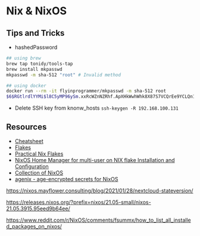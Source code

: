 # Nix & NixOS

## Tips and Tricks

- hashedPassword
```sh
## using brew
brew tap tonidy/tools-tap
brew install mkpasswd
mkpasswd -m sha-512 "root" # Invalid method

## using docker
docker run --rm -it flyinprogrammer/mkpasswd -m sha-512 root
$6$RGtlrdlYYMi$l8C5yMP96ySm.xxRcWZnNZRhf.ApXHkWwhWhk8X87S7VCQrEe9YCLQn1hezH.qUHUn7VLiJc75zxs.4Nl3TG51
```

- Delete SSH key from knonw_hosts `ssh-keygen -R 192.168.100.131`

## Resources

- [Cheatsheet](https://nixos.wiki/wiki/Cheatsheet)
- [Flakes](https://nixos.wiki/wiki/Flakes)
- [Practical Nix Flakes](https://serokell.io/blog/practical-nix-flakes)
- [NixOS Home Manager for multi-user on NIX flake Installation and Configuration](https://mudrii.medium.com/nixos-home-manager-on-native-nix-flake-installation-and-configuration-22d018654f0c)
- [Collection of NixOS](https://wiki.nikitavoloboev.xyz/operating-systems/linux/nixos)
- [agenix - age-encrypted secrets for NixOS](https://github.com/ryantm/agenix)

https://nixos.mayflower.consulting/blog/2021/01/28/nextcloud-stateversion/

https://releases.nixos.org/?prefix=nixos/21.05-small/nixos-21.05.3915.95eed9b64ee/

https://www.reddit.com/r/NixOS/comments/fsummx/how_to_list_all_installed_packages_on_nixos/
